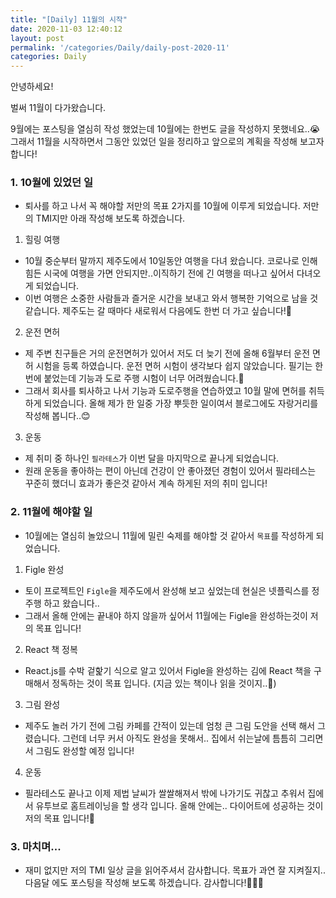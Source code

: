 ```yaml
---
title: "[Daily] 11월의 시작"
date: 2020-11-03 12:40:12
layout: post
permalink: '/categories/Daily/daily-post-2020-11'
categories: Daily
---
```


안녕하세요!  

벌써 11월이 다가왔습니다.

9월에는 포스팅을 열심히 작성 했었는데 10월에는 한번도 글을 작성하지 못했네요..😭  
그래서 11월을 시작하면서 그동안 있었던 일을 정리하고 앞으로의 계획을 작성해 보고자 합니다!


### 1. 10월에 있었던 일
- 퇴사를 하고 나서 꼭 해야할 저만의 목표 2가지를 10월에 이루게 되었습니다. 저만의 TMI지만 아래 작성해 보도록 하겠습니다.


1. 힐링 여행
- 10월 중순부터 말까지 제주도에서 10일동안 여행을 다녀 왔습니다. 코로나로 인해 힘든 시국에 여행을 가면 안되지만..이직하기 전에 긴 여행을 떠나고 싶어서 다녀오게 되었습니다. 
- 이번 여행은 소중한 사람들과 즐거운 시간을 보내고 와서 행복한 기억으로 남을 것 같습니다. 제주도는 갈 때마다 새로워서 다음에도 한번 더 가고 싶습니다!🌈 


2. 운전 면허
- 제 주변 친구들은 거의 운전면허가 있어서 저도 더 늦기 전에 올해 6월부터 운전 면허 시험을 등록 하였습니다. 운전 면허 시험이 생각보다 쉽지 않았습니다.
필기는 한번에 붙었는데 기능과 도로 주행 시험이 너무 어려웠습니다.🥶  
- 그래서 회사를 퇴사하고 나서 기능과 도로주행을 연습하였고 10월 말에 면허를 취득하게 되었습니다. 올해 제가 한 일중 가장 뿌듯한 일이여서 블로그에도 자랑거리를 작성해 봅니다..😊


3. 운동
- 제 취미 중 하나인 `필라테스`가 이번 달을 마지막으로 끝나게 되었습니다.  
- 원래 운동을 좋아하는 편이 아닌데 건강이 안 좋아졌던 경험이 있어서 필라테스는 꾸준히 했더니 효과가 좋은것 같아서 계속 하게된 저의 취미 입니다!


### 2. 11월에 해야할 일
- 10월에는 열심히 놀았으니 11월에 밀린 숙제를 해야할 것 같아서 `목표`를 작성하게 되었습니다.


1. Figle 완성
- 토이 프로젝트인 `Figle`을 제주도에서 완성해 보고 싶었는데 현실은 넷플릭스를 정주행 하고 왔습니다..  
- 그래서 올해 안에는 끝내야 하지 않을까 싶어서 11월에는 Figle을 완성하는것이 저의 목표 입니다!


2. React 책 정복
- React.js를 수박 겉핥기 식으로 알고 있어서 Figle을 완성하는 김에 React 책을 구매해서 정독하는 것이 목표 입니다. (지금 있는 책이나 읽을 것이지..🤔)


3. 그림 완성 
- 제주도 놀러 가기 전에 그림 카페를 간적이 있는데 엄청 큰 그림 도안을 선택 해서 그렸습니다. 그런데 너무 커서 아직도 완성을 못해서.. 집에서 쉬는날에 틈틈히 그리면서 그림도 완성할 예정 입니다!


4. 운동
- 필라테스도 끝나고 이제 제법 날씨가 쌀쌀해져서 밖에 나가기도 귀찮고 추워서 집에서 유투브로 홈트레이닝을 할 생각 입니다. 올해 안에는.. 다이어트에 성공하는 것이 저의 목표 입니다!🤔

### 3. 마치며...
- 재미 없지만 저의 TMI 일상 글을 읽어주셔서 감사합니다. 목표가 과연 잘 지켜질지..다음달 에도 포스팅을 작성해 보도록 하겠습니다. 감사합니다!🙇🏻‍♀️
